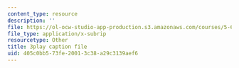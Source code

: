 ```yaml
---
content_type: resource
description: ''
file: https://ol-ocw-studio-app-production.s3.amazonaws.com/courses/5-60-thermodynamics-kinetics-spring-2008/405c0bb573fe20013c38a29c3139aef6_eXUFm8lA5yE.srt
file_type: application/x-subrip
resourcetype: Other
title: 3play caption file
uid: 405c0bb5-73fe-2001-3c38-a29c3139aef6
---
```

